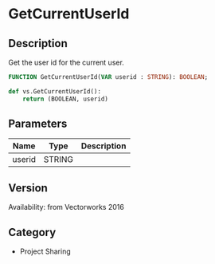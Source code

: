 # GetCurrentUserId

## Description
Get the user id for the current user.

```pascal
FUNCTION GetCurrentUserId(VAR userid : STRING): BOOLEAN;
```

```python
def vs.GetCurrentUserId():
    return (BOOLEAN, userid)
```

## Parameters
|Name|Type|Description|
|---|---|---|
|userid|STRING|   |

## Version
Availability: from Vectorworks 2016

## Category
* Project Sharing

